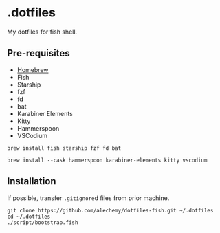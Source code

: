 # .dotfiles

My dotfiles for fish shell.

## Pre-requisites

- [Homebrew](https://brew.sh)
- Fish
- Starship
- fzf
- fd
- bat
- Karabiner Elements
- Kitty
- Hammerspoon
- VSCodium

```fish
brew install fish starship fzf fd bat
```

```fish
brew install --cask hammerspoon karabiner-elements kitty vscodium
```

## Installation

If possible, transfer `.gitignore`d files from prior machine.

```fish
git clone https://github.com/alechemy/dotfiles-fish.git ~/.dotfiles
cd ~/.dotfiles
./script/bootstrap.fish
```
